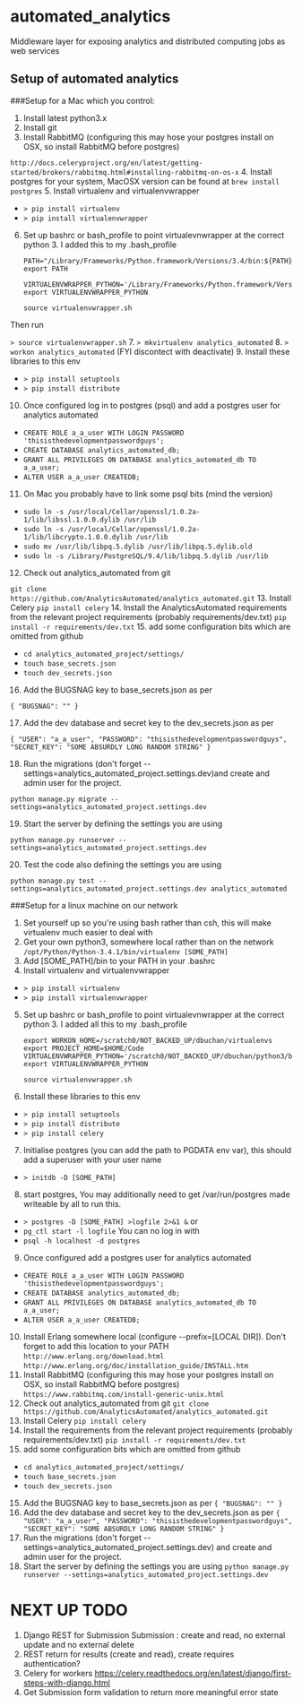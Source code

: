 # automated_analytics
Middleware layer for exposing analytics and distributed computing jobs as web services

## Setup of automated analytics

###Setup for a Mac which you control:

1. Install latest python3.x
2. Install git
3. Install RabbitMQ (configuring this may hose your postgres install on OSX, so
  install RabbitMQ before postgres)

 `http://docs.celeryproject.org/en/latest/getting-started/brokers/rabbitmq.html#installing-rabbitmq-on-os-x`
4. Install postgres for your system, MacOSX version can be found at
 `brew install postgres`
5. Install virtualenv and virtualenvwrapper
 * `> pip install virtualenv`
 * `> pip install virtualenvwrapper`
6. Set up bashrc or bash_profile to point virtualevnwrapper at the correct
python 3. I added this to my .bash_profile
    ```
    PATH="/Library/Frameworks/Python.framework/Versions/3.4/bin:${PATH}"
    export PATH

    VIRTUALENVWRAPPER_PYTHON='/Library/Frameworks/Python.framework/Versions/3.4/bin/python3'
    export VIRTUALENVWRAPPER_PYTHON

    source virtualenvwrapper.sh
    ```
Then run

`> source virtualenvwrapper.sh`
7. `> mkvirtualenv analytics_automated`
8. `> workon analytics_automated` (FYI discontect with deactivate)
9. Install these libraries to this env
 * `> pip install setuptools`
 * `> pip install distribute`
10. Once configured log in to postgres (psql) and add a postgres user for analytics automated
 * `CREATE ROLE a_a_user WITH LOGIN PASSWORD 'thisisthedevelopmentpasswordguys';`
 * `CREATE DATABASE analytics_automated_db;`
 * `GRANT ALL PRIVILEGES ON DATABASE analytics_automated_db TO a_a_user;`
 * `ALTER USER a_a_user CREATEDB;`
11. On Mac you probably have to link some psql bits (mind the version)
 * `sudo ln -s /usr/local/Cellar/openssl/1.0.2a-1/lib/libssl.1.0.0.dylib /usr/lib`
 * `sudo ln -s /usr/local/Cellar/openssl/1.0.2a-1/lib/libcrypto.1.0.0.dylib /usr/lib`
 * `sudo mv /usr/lib/libpq.5.dylib /usr/lib/libpq.5.dylib.old `
 * `sudo ln -s /Library/PostgreSQL/9.4/lib/libpq.5.dylib /usr/lib`
12. Check out analytics_automated from git

`git clone https://github.com/AnalyticsAutomated/analytics_automated.git`
13. Install Celery
`pip install celery`
14. Install the AnalyticsAutomated requirements from the relevant project requirements (probably requirements/dev.txt)
`pip install -r requirements/dev.txt`
15. add some configuration bits which are omitted from github
 * `cd analytics_automated_project/settings/`
 * `touch base_secrets.json`
 * `touch dev_secrets.json`
16. Add the BUGSNAG key to base_secrets.json as per

`{
  "BUGSNAG": ""
 }`

17. Add the dev database and secret key to the dev_secrets.json as per

`{
  "USER": "a_a_user",
  "PASSWORD": "thisisthedevelopmentpasswordguys",
  "SECRET_KEY": "SOME ABSURDLY LONG RANDOM STRING"
 }`

18. Run the migrations (don't forget --settings=analytics_automated_project.settings.dev)and create and admin user for the project.

`python manage.py migrate --settings=analytics_automated_project.settings.dev`

19. Start the server by defining the settings you are using

`python manage.py runserver --settings=analytics_automated_project.settings.dev`

20. Test the code also defining the settings you are using

`python manage.py test --settings=analytics_automated_project.settings.dev analytics_automated`

###Setup for a linux machine on our network
1. Set yourself up so you're using bash rather than csh, this will make virtualenv much easier to deal with
2. Get your own python3, somewhere local rather than on the network
`/opt/Python/Python-3.4.1/bin/virtualenv [SOME_PATH]`
3. Add [SOME_PATH]/bin to your PATH in your .bashrc
4. Install virtualenv and virtualenvwrapper
 * `> pip install virtualenv`
 * `> pip install virtualenvwrapper`
5. Set up bashrc or bash_profile to point virtualevnwrapper at the correct
 python 3. I added all this to my .bash_profile
   ```
   export WORKON_HOME=/scratch0/NOT_BACKED_UP/dbuchan/virtualenvs
   export PROJECT_HOME=$HOME/Code
   VIRTUALENVWRAPPER_PYTHON='/scratch0/NOT_BACKED_UP/dbuchan/python3/bin/python3'
   export VIRTUALENVWRAPPER_PYTHON

   source virtualenvwrapper.sh

   ```
6. Install these libraries to this env
  * `> pip install setuptools`
  * `> pip install distribute`
  * `> pip install celery`
7. Initialise postgres (you can add the path to PGDATA env var), this should
add a superuser with your user name
  * `> initdb -D [SOME_PATH]`
8. start postgres, You may additionally need to get /var/run/postgres made writeable by all to run this.
  * `> postgres -D [SOME_PATH] >logfile 2>&1 &`
  or
  * `pg_ctl start -l logfile`
  You can no log in with
  * `psql -h localhost -d postgres`
9. Once configured add a postgres user for analytics automated
 * `CREATE ROLE a_a_user WITH LOGIN PASSWORD 'thisisthedevelopmentpasswordguys';`
 * `CREATE DATABASE analytics_automated_db;`
 * `GRANT ALL PRIVILEGES ON DATABASE analytics_automated_db TO a_a_user;`
 * `ALTER USER a_a_user CREATEDB;`
10. Install Erlang somewhere local (configure --prefix=[LOCAL DIR]). Don't forget to add this location to your PATH
 `http://www.erlang.org/download.html`
 `http://www.erlang.org/doc/installation_guide/INSTALL.htm`
10. Install RabbitMQ (configuring this may hose your postgres install on OSX, so
  install RabbitMQ before postgres)
 `https://www.rabbitmq.com/install-generic-unix.html`
11. Check out analytics_automated from git
`git clone https://github.com/AnalyticsAutomated/analytics_automated.git`
12. Install Celery
`pip install celery`
13. Install the requirements from the relevant project requirements (probably requirements/dev.txt)
`pip install -r requirements/dev.txt`
14. add some configuration bits which are omitted from github
 * `cd analytics_automated_project/settings/`
 * `touch base_secrets.json`
 * `touch dev_secrets.json`
15. Add the BUGSNAG key to base_secrets.json as per
`{
  "BUGSNAG": ""
 }`
16. Add the dev database and secret key to the dev_secrets.json as per
`{
  "USER": "a_a_user",
  "PASSWORD": "thisisthedevelopmentpasswordguys",
  "SECRET_KEY": "SOME ABSURDLY LONG RANDOM STRING"
 }`
17. Run the migrations (don't forget --settings=analytics_automated_project.settings.dev) and create and admin user for the project.
18. Start the server by defining the settings you are using
`python manage.py runserver --settings=analytics_automated_project.settings.dev`


NEXT UP TODO
============
1. Django REST for Submission
  Submission : create and read, no external update and no external delete
2. REST return for results (create and read), create requires authentication?
3. Celery for workers https://celery.readthedocs.org/en/latest/django/first-steps-with-django.html
4. Get Submission form validation to return more meaningful error state
